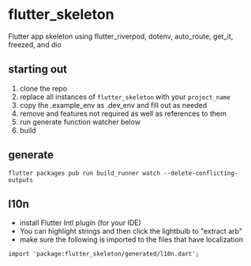 # flutter_skeleton

Flutter app skeleton using flutter_riverpod, dotenv, auto_route, get_it, freezed, and dio

## starting out

1. clone the repo
2. replace all instances of `flutter_skeleton` with your `project_name`
3. copy the .example_env as .dev_env and fill out as needed
4. remove and features not required as well as references to them
5. run generate function watcher below
6. build

## generate

```
flutter packages pub run build_runner watch --delete-conflicting-outputs
```

## l10n

- install Flutter Intl plugin (for your IDE)
- You can highlight strings and then click the lightbulb to "extract arb"
- make sure the following is imported to the files that have localization

```
import 'package:flutter_skeleton/generated/l10n.dart';
```
